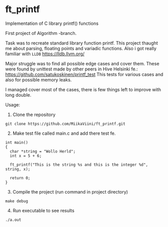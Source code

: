 # ft_printf
Implementation of C library printf() functions

First project of Algorithm -branch.

Task was to recreate standard library function printf.
This project thaught me about parsing, floating points and
variadic functions. Also i got really familiar with `LLDB`
https://lldb.llvm.org/

Major struggle was to find all possible edge cases and cover them.
These were found by unittest made by other peers in Hive Helsinki fe.:
https://github.com/satukoskinen/printf_test
This tests for various cases and also for possible memory leaks.

I managed cover most of the cases, there is few things left to improve
with long double.

Usage:

1. Clone the repository
```
git clone https://github.com/MiikaViini/ft_printf.git
```
2. Make test file called main.c and add there test fe.
```
int main() 
{
  char *string = "Wollo Herld";
  int x = 5 + 6;
  
  ft_printf("This is the string %s and this is the integer %d", string, x);
  
  return 0;
}
```
3. Compile the project (run command in project directory)
```
make debug
```
4. Run executable to see results
```
./a.out
```

